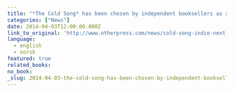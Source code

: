 ```yaml
---
title: "*The Cold Song* has been chosen by independent booksellers as an Indie Next Pick for May"
categories: ["News"]
date: 2014-04-03T12:00:00.000Z
link_to_original: 'http://www.otherpress.com/news/cold-song-indie-next-pick/'
language:
  - english
  - norsk
featured: true
related_books:
no_book:
_slug: 2014-04-03-the-cold-song-has-been-chosen-by-independent-booksellers-as-an-indie-next-pick-for-may
---
```


